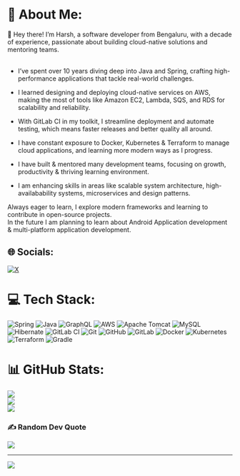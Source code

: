 # 💫 About Me:
👋 Hey there! I’m Harsh, a software developer from Bengaluru, with a decade of experience, passionate about building cloud-native solutions and mentoring teams.<br><br>

* I’ve spent over 10 years diving deep into Java and Spring, crafting high-performance applications that tackle real-world challenges.

* I learned designing and deploying cloud-native services on AWS, making the most of tools like Amazon EC2, Lambda, SQS, and RDS for scalability and reliability.

* With GitLab CI in my toolkit, I streamline deployment and automate testing, which means faster releases and better quality all around.

* I have constant exposure to Docker, Kubernetes & Terraform to manage cloud applications, and learning more modern ways as I progress.

* I have built & mentored many development teams, focusing on growth, productivity & thriving learning environment.

* I am enhancing skills in areas like scalable system architecture, high-availabability systems, microservices and design patterns.

Always eager to learn, I explore modern frameworks and learning to contribute in open-source projects.<br/>
In the future I am planning to learn about Android Application development & multi-platform application development.


## 🌐 Socials:
[![X](https://img.shields.io/badge/X-black.svg?logo=X&logoColor=white)](https://x.com/hpx_dv99) 

# 💻 Tech Stack:
![Spring](https://img.shields.io/badge/spring-%236DB33F.svg?style=flat&logo=spring&logoColor=white) ![Java](https://img.shields.io/badge/java-%23ED8B00.svg?style=flat&logo=openjdk&logoColor=white) ![GraphQL](https://img.shields.io/badge/-GraphQL-E10098?style=flat&logo=graphql&logoColor=white) ![AWS](https://img.shields.io/badge/AWS-%23FF9900.svg?style=flat&logo=amazon-aws&logoColor=white) ![Apache Tomcat](https://img.shields.io/badge/apache%20tomcat-%23F8DC75.svg?style=flat&logo=apache-tomcat&logoColor=black) ![MySQL](https://img.shields.io/badge/mysql-4479A1.svg?style=flat&logo=mysql&logoColor=white) ![Hibernate](https://img.shields.io/badge/Hibernate-59666C?style=flat&logo=Hibernate&logoColor=white) ![GitLab CI](https://img.shields.io/badge/gitlab%20CI-%23181717.svg?style=flat&logo=gitlab&logoColor=white) ![Git](https://img.shields.io/badge/git-%23F05033.svg?style=flat&logo=git&logoColor=white) ![GitHub](https://img.shields.io/badge/github-%23121011.svg?style=flat&logo=github&logoColor=white) ![GitLab](https://img.shields.io/badge/gitlab-%23181717.svg?style=flat&logo=gitlab&logoColor=white) ![Docker](https://img.shields.io/badge/docker-%230db7ed.svg?style=flat&logo=docker&logoColor=white) ![Kubernetes](https://img.shields.io/badge/kubernetes-%23326ce5.svg?style=flat&logo=kubernetes&logoColor=white) ![Terraform](https://img.shields.io/badge/terraform-%235835CC.svg?style=flat&logo=terraform&logoColor=white) ![Gradle](https://img.shields.io/badge/Gradle-02303A.svg?style=flat&logo=Gradle&logoColor=white)
# 📊 GitHub Stats:
![](https://github-readme-stats.vercel.app/api?username=hpxio&theme=tokyonight&hide_border=false&include_all_commits=true&count_private=true)<br/>
![](https://github-readme-streak-stats.herokuapp.com/?user=hpxio&theme=tokyonight&hide_border=false)<br/>
![](https://github-readme-stats.vercel.app/api/top-langs/?username=hpxio&theme=tokyonight&hide_border=false&include_all_commits=true&count_private=true&layout=compact)

### ✍️ Random Dev Quote
![](https://quotes-github-readme.vercel.app/api?type=vetical&theme=tokyonight)

---
[![](https://visitcount.itsvg.in/api?id=hpxio&icon=5&color=6)](https://visitcount.itsvg.in)

<!-- Proudly created with GPRM ( https://gprm.itsvg.in ) -->
